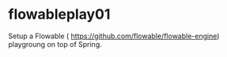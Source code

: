 # flowableplay01
Setup a Flowable ( https://github.com/flowable/flowable-engine) playgroung on top of Spring.
